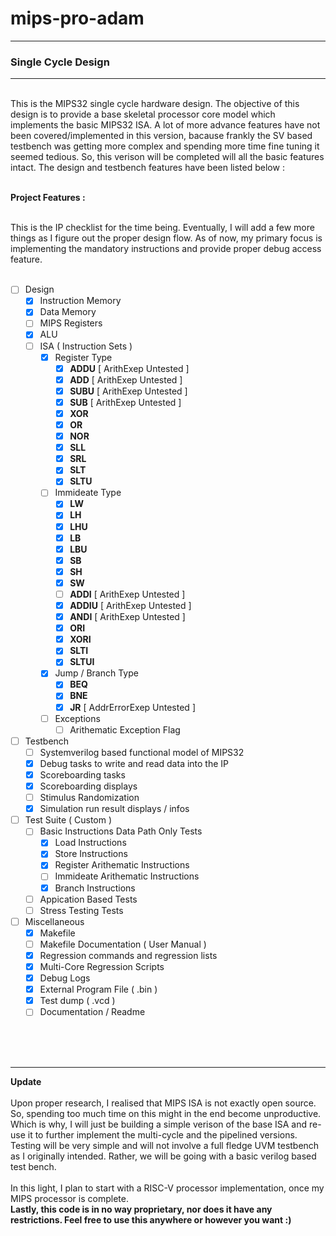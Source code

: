 # mips-pro-adam
------------------------
### Single Cycle Design
------------------------
<br />
This is the MIPS32 single cycle hardware design. The objective of this design is to provide a base skeletal processor core model which implements the basic MIPS32 ISA. A lot of more advance features have not been covered/implemented in this version, bacause frankly the SV based testbench was getting more complex and spending more time fine tuning it seemed tedious. So, this verison will be completed will all the basic features intact. The design and testbench features have been listed below :

<br />
<br />

<b>Project Features :</b><br />
<br />

This is the IP checklist for the time being. Eventually, I will add a few more things as I figure out the proper design flow. As of now, my primary focus is implementing the mandatory instructions and provide proper debug access feature.<br />
<br />

- [ ] Design
  - [X] Instruction Memory
  - [X] Data Memory
  - [ ] MIPS Registers
  - [X] ALU
  - [ ] ISA ( Instruction Sets )
    - [X] Register Type
      - [X] **ADDU** [ ArithExep Untested ]
      - [X] **ADD** [ ArithExep Untested ]
      - [X] **SUBU** [ ArithExep Untested ]
      - [X] **SUB** [ ArithExep Untested ]
      - [X] **XOR**
      - [X] **OR**
      - [X] **NOR**
      - [X] **SLL**
      - [X] **SRL**
      - [X] **SLT**
      - [X] **SLTU**
    - [ ] Immideate Type
      - [X] **LW**
      - [X] **LH**
      - [X] **LHU**
      - [X] **LB**
      - [X] **LBU**
      - [X] **SB**
      - [X] **SH**
      - [X] **SW**
      - [ ] **ADDI** [ ArithExep Untested ]
      - [X] **ADDIU** [ ArithExep Untested ]
      - [X] **ANDI** [ ArithExep Untested ]
      - [X] **ORI**
      - [X] **XORI**
      - [X] **SLTI**
      - [X] **SLTUI**
    - [X] Jump / Branch Type
      - [X] **BEQ** 
      - [X] **BNE**
      - [X] **JR** [ AddrErrorExep Untested ]
    - [ ] Exceptions
      - [ ] Arithematic Exception Flag
- [ ] Testbench
  - [ ] Systemverilog based functional model of MIPS32
  - [X] Debug tasks to write and read data into the IP
  - [X] Scoreboarding tasks
  - [X] Scoreboarding displays
  - [ ] Stimulus Randomization
  - [X] Simulation run result displays / infos
- [ ] Test Suite ( Custom )
  - [ ] Basic Instructions Data Path Only Tests
    - [X] Load Instructions
    - [X] Store Instructions
    - [X] Register Arithematic Instructions
    - [ ] Immideate Arithematic Instructions
    - [X] Branch Instructions
  - [ ] Appication Based Tests
  - [ ] Stress Testing Tests
- [ ] Miscellaneous
  - [X] Makefile
  - [ ] Makefile Documentation ( User Manual )
  - [X] Regression commands and regression lists
  - [X] Multi-Core Regression Scripts
  - [X] Debug Logs
  - [X] External Program File ( .bin )
  - [X] Test dump ( .vcd )
  - [ ] Documentation / Readme
<br />
<br />
<br />

------------------------
<b>Update</b><br /><br />
Upon proper research, I realised that MIPS ISA is not exactly open source. So, spending too much time on this might in the end become unproductive. Which is why, I will just be building a simple verison of the base ISA and re-use it to further implement the multi-cycle and the pipelined versions. Testing will be very simple and will not involve a full fledge UVM testbench as I originally intended. Rather, we will be going with a basic verilog based test bench.<br /><br />
In this light, I plan to start with a RISC-V processor implementation, once my MIPS processor is complete.<br />
<b>Lastly, this code is in no way proprietary, nor does it have any restrictions. Feel free to use this anywhere or however you want :)</b>
